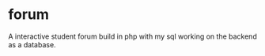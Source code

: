 # forum
A interactive student forum build in php with my sql  working on the backend as a database.
